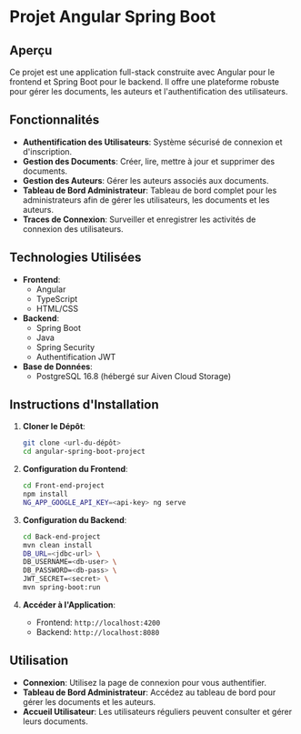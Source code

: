 # Projet Angular Spring Boot

## Aperçu
Ce projet est une application full-stack construite avec Angular pour le frontend et Spring Boot pour le backend. Il offre une plateforme robuste pour gérer les documents, les auteurs et l'authentification des utilisateurs.

## Fonctionnalités
- **Authentification des Utilisateurs**: Système sécurisé de connexion et d'inscription.
- **Gestion des Documents**: Créer, lire, mettre à jour et supprimer des documents.
- **Gestion des Auteurs**: Gérer les auteurs associés aux documents.
- **Tableau de Bord Administrateur**: Tableau de bord complet pour les administrateurs afin de gérer les utilisateurs, les documents et les auteurs.
- **Traces de Connexion**: Surveiller et enregistrer les activités de connexion des utilisateurs.

## Technologies Utilisées
- **Frontend**:
  - Angular
  - TypeScript
  - HTML/CSS
- **Backend**:
  - Spring Boot
  - Java
  - Spring Security
  - Authentification JWT
- **Base de Données**:
  - PostgreSQL 16.8 (hébergé sur Aiven Cloud Storage)

## Instructions d'Installation
1. **Cloner le Dépôt**:
   ```bash
   git clone <url-du-dépôt>
   cd angular-spring-boot-project
   ```

2. **Configuration du Frontend**:
   ```bash
   cd Front-end-project
   npm install
   NG_APP_GOOGLE_API_KEY=<api-key> ng serve
   ```

3. **Configuration du Backend**:
   ```bash
   cd Back-end-project
   mvn clean install
   DB_URL=<jdbc-url> \
   DB_USERNAME=<db-user> \
   DB_PASSWORD=<db-pass> \
   JWT_SECRET=<secret> \
   mvn spring-boot:run
   ```

4. **Accéder à l'Application**:
   - Frontend: `http://localhost:4200`
   - Backend: `http://localhost:8080`

## Utilisation
- **Connexion**: Utilisez la page de connexion pour vous authentifier.
- **Tableau de Bord Administrateur**: Accédez au tableau de bord pour gérer les documents et les auteurs.
- **Accueil Utilisateur**: Les utilisateurs réguliers peuvent consulter et gérer leurs documents.
